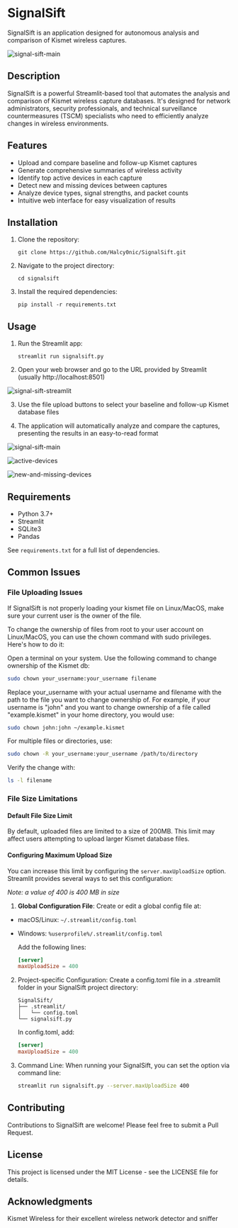 # SignalSift

SignalSift is an application designed for autonomous analysis and comparison of Kismet wireless captures.

![signal-sift-main](./img/signal-sift-main.png)

## Description

SignalSift is a powerful Streamlit-based tool that automates the analysis and comparison of Kismet wireless capture databases. It's designed for network administrators, security professionals, and technical surveillance countermeasures (TSCM) specialists who need to efficiently analyze changes in wireless environments.

## Features

- Upload and compare baseline and follow-up Kismet captures
- Generate comprehensive summaries of wireless activity
- Identify top active devices in each capture
- Detect new and missing devices between captures
- Analyze device types, signal strengths, and packet counts
- Intuitive web interface for easy visualization of results

## Installation

1. Clone the repository:
   ```
   git clone https://github.com/Halcy0nic/SignalSift.git
   ```

2. Navigate to the project directory:
   ```
   cd signalsift
   ```

3. Install the required dependencies:
   ```
   pip install -r requirements.txt
   ```

## Usage

1. Run the Streamlit app:
   ```
   streamlit run signalsift.py
   ```

2. Open your web browser and go to the URL provided by Streamlit (usually http://localhost:8501)

![signal-sift-streamlit](./img/signal-sift-streamlit.png)

3. Use the file upload buttons to select your baseline and follow-up Kismet database files

4. The application will automatically analyze and compare the captures, presenting the results in an easy-to-read format

![signal-sift-main](./img/signal-sift-main.png)

![active-devices](./img/active-devices.png)

![new-and-missing-devices](./img/new-and-missing-devices.png)

## Requirements

- Python 3.7+
- Streamlit
- SQLite3
- Pandas

See `requirements.txt` for a full list of dependencies.

## Common Issues

### File Uploading Issues

If SignalSift is not properly loading your kismet file on Linux/MacOS, make sure your current user is the owner of the file.

To change the ownership of files from root to your user account on Linux/MacOS, you can use the chown command with sudo privileges. Here's how to do it:

Open a terminal on your system. Use the following command to change ownership of the Kismet db:

```bash
sudo chown your_username:your_username filename
```

Replace your_username with your actual username and filename with the path to the file you want to change ownership of. For example, if your username is "john" and you want to change ownership of a file called "example.kismet" in your home directory, you would use:

```bash
sudo chown john:john ~/example.kismet
```

For multiple files or directories, use:

```bash
sudo chown -R your_username:your_username /path/to/directory
```

Verify the change with:

```bash
ls -l filename
```

### File Size Limitations

#### Default File Size Limit

By default, uploaded files are limited to a size of 200MB. This limit may affect users attempting to upload larger Kismet database files.

#### Configuring Maximum Upload Size

You can increase this limit by configuring the `server.maxUploadSize` option. Streamlit provides several ways to set this configuration:

*Note: a value of 400 is 400 MB in size*

1. **Global Configuration File**:
Create or edit a global config file at:
- macOS/Linux: `~/.streamlit/config.toml`
- Windows: `%userprofile%/.streamlit/config.toml`

   Add the following lines:
   ```toml
   [server]
   maxUploadSize = 400
   ```

2. Project-specific Configuration:
   Create a config.toml file in a .streamlit folder in your SignalSift project directory:

   ```
   SignalSift/
   ├── .streamlit/
   │   └── config.toml
   └── signalsift.py
   ```

   In config.toml, add:

   ```toml
   [server]
   maxUploadSize = 400
   ```

3. Command Line:
   When running your SignalSift, you can set the option via command line:

   ```bash
   streamlit run signalsift.py --server.maxUploadSize 400
   ```

## Contributing

Contributions to SignalSift are welcome! Please feel free to submit a Pull Request.

## License

This project is licensed under the MIT License - see the LICENSE file for details.

## Acknowledgments

Kismet Wireless for their excellent wireless network detector and sniffer